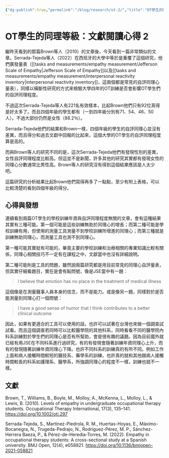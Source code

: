 ```yaml
---
{"dg-publish":true,"permalink":"/blog/research/ot-2/","title":"OT學生的同理等級：文獻閱讀心得 2","tags":["blog","empathy","references"]}
---
```



# OT學生的同理等級：文獻閱讀心得 2

繼昨天看到的那篇Brown等人（2010）的文章後，今天看到一篇非常類似的文章。Serrada-Tejeda等人（2022）在西班牙的大學中等於是重覆了這個研究，他們廣發量表（[[tasks and measurements/empathy measurement/Jefferson Scale of Empathy\|Jefferson Scale of Empathy]]以及[[tasks and measurements/empathy measurement/interpersonal reactivity inventory\|interpersonal reactivity inventory]]，這兩個都是常見的自評同理心量表），同樣以橫斷性研究的方式來檢驗大學四年的OT訓練是否會影響OT學生們的自評同理程度。

不過這次Serrada-Tejeda等人有221名有效樣本，比起Brown他們只有92位真得是好太多了。而且四個年級的學生都有（一到四年級分別有71、54、46、50人）。不過大部份仍然是女性（88.2％）。

Serrada-Tejeda他們的結果和Brown一樣，四個年級的學生的自評同理心並沒有差異，而且得分和過去文獻中回報的比起來，這個大學的OT學生的自評同理程度算是高的。

而與Brown等人的研究不同的是，這次Serrada-Tejeda他們有發現性別的差異，女性自評同理程度比較高。但這並不是新聞，許多其他的研究其實都有發現女性的同理心分數通常比男性高。Brown等人的研究沒有得到這個結果應該是人太少吧。

這篇研究的分析結果比起Brown他們寫得再多了一點點，至少有附上表格，可以比較清楚的看到四個年級的得分。

## 心得與發想

連續看到兩篇OT學生的學校訓練年資與自評同理程度無關的文章，會有這種結果其實有三種可能。第一個可能是這些訓練無助於同理心的增長；而第二種可能是學校訓練有用，但使用的測量工具測量不到學校訓練所增進的同理心；而第三種就是訓練無助同理心，而測量工具也測不到同理心。

第一種可能其實挺有可能的，畢竟主要的學校訓練和治療相關的專業知識比較有關係，同理心相關技巧不一定有在課程之中，文獻當中也沒有詳細說明。

第二種可能則是工具的問題，雖然說兩篇研究都是用目前常見的同理心自評量表，但其實仔細看題目，實在是會有點問號，像是JSE當中有一題：
> I believe that emotion has no place in the treatment of medical illness

這個像是在測量醫事人員本身的信念，而不是能力。或是像另一題，同樣對於是否能測量到同理心打一個問號：

> I have a good sense of humor that I think contributes to a better clinical outcome

因此，如果有更適合的工具可以使用的話，也許可以試著在台灣也來做一個調查試試看。而且這個調查若同時可以比較醫學院的其他科系，同時看看不同的醫學院內科系訓練對於學生們的同理心是否有所幫助，會是很有趣的議題。因為目前國外就已經有用JSE在不同科系進行過研究，有的有發現會隨著訓練年資同理心上升，而有的發現隨著訓練年資同理心下降。也許不同科系的訓練真的有所不同。例如工作上面和病人接觸時間較短的醫技系、藥學系的訓練，也許真的就和其他跟病人接觸時間較長的科系如護理系、醫學系，所強調同理心的程度不一樣，訓練也就不一樣。

## 文獻

Brown, T., Williams, B., Boyle, M., Molloy, A., McKenna, L., Molloy, L., & Lewis, B. (2010). Levels of empathy in undergraduate occupational therapy students. Occupational Therapy International, 17(3), 135–141. https://doi.org/10.1002/oti.297

Serrada-Tejeda, S., Martínez-Piedrola, R. M., Huertas-Hoyas, E., Máximo-Bocanegra, N., Trugeda-Pedrajo, N., Rodríguez-Pérez, M. P., Sánchez-Herrera Baeza, P., & Pérez-de-Heredia-Torres, M. (2022). Empathy in occupational therapy students: A cross-sectional study at a Spanish university. BMJ Open, 12(4), e058821. https://doi.org/10.1136/bmjopen-2021-058821
